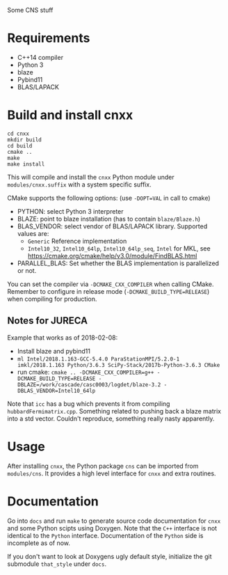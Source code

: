 Some CNS stuff


# Requirements

- C++14 compiler
- Python 3
- blaze
- Pybind11
- BLAS/LAPACK


# Build and install cnxx

```
cd cnxx
mkdir build
cd build
cmake ..
make
make install
```
This will compile and install the `cnxx` Python module under `modules/cnxx.suffix` with
a system specific suffix.

CMake supports the following options: (use `-DOPT=VAL` in call to cmake)
- PYTHON: select Python 3 interpreter
- BLAZE: point to blaze installation (has to contain `blaze/Blaze.h`)
- BLAS_VENDOR: select vendor of BLAS/LAPACK library. Supported values are:
    - `Generic` Reference implementation
    - `Intel10_32`, `Intel10_64lp`, `Intel10_64lp_seq`, `Intel` for MKL, see https://cmake.org/cmake/help/v3.0/module/FindBLAS.html
- PARALLEL_BLAS: Set whether the BLAS implementation is parallelized or not.

You can set the compiler via `-DCMAKE_CXX_COMPILER` when calling CMake.
Remember to configure in release mode (`-DCMAKE_BUILD_TYPE=RELEASE`) when compiling for production.

## Notes for JURECA
Example that works as of 2018-02-08:
- Install blaze and pybind11
- `ml Intel/2018.1.163-GCC-5.4.0 ParaStationMPI/5.2.0-1 imkl/2018.1.163 Python/3.6.3 SciPy-Stack/2017b-Python-3.6.3 CMake`
- run cmake: `cmake .. -DCMAKE_CXX_COMPILER=g++ -DCMAKE_BUILD_TYPE=RELEASE -DBLAZE=/work/cascade/casc0003/logdet/blaze-3.2 -DBLAS_VENDOR=Intel10_64lp`

Note that `icc` has a bug which prevents it from compiling `hubbardFermimatrix.cpp`.
Something related to pushing back a blaze matrix into a std vector.
Couldn't reproduce, something really nasty apparently.


# Usage

After installing `cnxx`, the Python package `cns` can be imported from `modules/cns`.
It provides a high level interface for `cnxx` and extra routines.


# Documentation

Go into `docs` and run `make` to generate source code documentation for `cnxx` and some
Python scipts using Doxygen. Note that the `C++` interface is not identical to the
`Python` interface. Documentation of the `Python` side is incomplete as of now.

If you don't want to look at Doxygens ugly default style, initialize the git submodule
`that_style` under `docs`.
